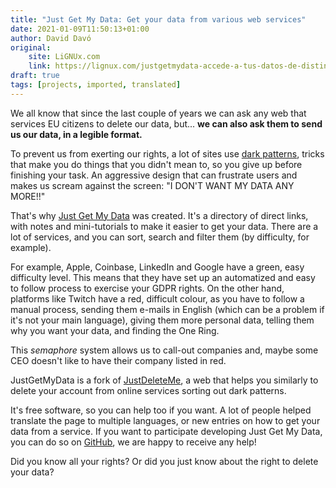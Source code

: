 ```yaml
---
title: "Just Get My Data: Get your data from various web services"
date: 2021-01-09T11:50:13+01:00
author: David Davó
original:
    site: LiGNUx.com
    link: https://lignux.com/justgetmydata-accede-a-tus-datos-de-distintos-servicios-web
draft: true
tags: [projects, imported, translated]
---
```

We all know that since the last couple of years we can ask any web that services EU citizens to delete our data, but... **we can also ask them to send us our data, in a legible format.**

To prevent us from exerting our rights, a lot of sites use [dark patterns](https://darkpatterns.org/), tricks that make you do things that you didn't mean to, so you give up before finishing your task. An aggressive design that can frustrate users and makes us scream against the screen: "I DON'T WANT MY DATA ANY MORE!!"

That's why [Just Get My Data](https://justgetmydata.com/es) was created. It's a directory of direct links, with notes and mini-tutorials to make it easier to get your data. There are a lot of services, and you can sort, search and filter them (by difficulty, for example).

For example, Apple, Coinbase, LinkedIn and Google have a green, easy difficulty level. This means that they have set up an automatized and easy to follow process to exercise your GDPR rights. On the other hand, platforms like Twitch have a red, difficult colour, as you have to follow a manual process, sending them e-mails in English (which can be a problem if it's not your main language), giving them more personal data, telling them why you want your data, and finding the One Ring.

This _semaphore_ system allows us to call-out companies and, maybe some CEO doesn't like to have their company listed in red.

JustGetMyData is a fork of [JustDeleteMe](https://justdeleteme.xyz/), a web that helps you similarly to delete your account from online services sorting out dark patterns.

It's free software, so you can help too if you want. A lot of people helped translate the page to multiple languages, or new entries on how to get your data from a service. If you want to participate developing Just Get My Data, you can do so on [GitHub](https://github.com/justgetmydata/jgmd), we are happy to receive any help!

Did you know all your rights? Or did you just know about the right to delete your data?